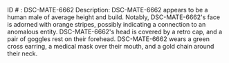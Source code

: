 ID # : DSC-MATE-6662
Description: DSC-MATE-6662 appears to be a human male of average height and build. Notably, DSC-MATE-6662's face is adorned with orange stripes, possibly indicating a connection to an anomalous entity. DSC-MATE-6662's head is covered by a retro cap, and a pair of goggles rest on their forehead. DSC-MATE-6662 wears a green cross earring, a medical mask over their mouth, and a gold chain around their neck.